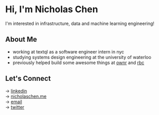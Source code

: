 # Hi, I'm Nicholas Chen  

I'm interested in infrastructure, data and machine learning engineering!

## About Me  
- working at textql as a software engineer intern in nyc
- studying systems design engineering at the university of waterloo
- previously helped build some awesome things at [ownr](https://www.ownr.co/) and [rbc](https://www.rbc.com/)

## Let's Connect  

→ [linkedin](https://www.linkedin.com/in/nicholas-chen-85886726a/)  
→ [nicholaschen.me](https://nicholaschen.me)  
→ [email](mailto:nicholas.chen243@gmail.com)  
→ [twitter](https://x.com/nicholaschen__)
